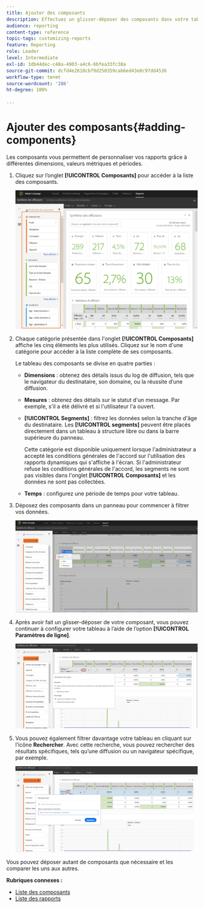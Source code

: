 ```yaml
---
title: Ajouter des composants
description: Effectuez un glisser-déposer des composants dans votre tableau à structure libre afin de commencer à filtrer les données et créer votre rapport.
audience: reporting
content-type: reference
topic-tags: customizing-reports
feature: Reporting
role: Leader
level: Intermediate
exl-id: 3db44dec-c48a-4903-a4c6-6bfea33fc38a
source-git-commit: dcfd4e2610cbf9d250359cab6ed43e8c97dd4536
workflow-type: tm+mt
source-wordcount: '286'
ht-degree: 100%

---
```


# Ajouter des composants{#adding-components}

Les composants vous permettent de personnaliser vos rapports grâce à différentes dimensions, valeurs métriques et périodes.

1. Cliquez sur l’onglet **[!UICONTROL Composants]** pour accéder à la liste des composants.

   ![](assets/dynamic_report_components.png)

1. Chaque catégorie présentée dans l&#39;onglet **[!UICONTROL Composants]** affiche les cinq éléments les plus utilisés. Cliquez sur le nom d&#39;une catégorie pour accéder à la liste complète de ses composants.

   Le tableau des composants se divise en quatre parties :

   * **Dimensions** : obtenez des détails issus du log de diffusion, tels que le navigateur du destinataire, son domaine, ou la réussite d’une diffusion.
   * **Mesures** : obtenez des détails sur le statut d&#39;un message. Par exemple, s&#39;il a été délivré et si l&#39;utilisateur l&#39;a ouvert.
   * **[!UICONTROL Segments]** : filtrez les données selon la tranche d&#39;âge du destinataire. Les **[!UICONTROL segments]** peuvent être placés directement dans un tableau à structure libre ou dans la barre supérieure du panneau.

     Cette catégorie est disponible uniquement lorsque l&#39;administrateur a accepté les conditions générales de l&#39;accord sur l&#39;utilisation des rapports dynamiques qui s&#39;affiche à l&#39;écran. Si l&#39;administrateur refuse les conditions générales de l&#39;accord, les segments ne sont pas visibles dans l&#39;onglet **[!UICONTROL Composants]** et les données ne sont pas collectées.

   * **Temps** : configurez une période de temps pour votre tableau.

1. Déposez des composants dans un panneau pour commencer à filtrer vos données.

   ![](assets/dynamic_report_components_2.png)

1. Après avoir fait un glisser-déposer de votre composant, vous pouvez continuer à configurer votre tableau à l’aide de l’option **[!UICONTROL Paramètres de ligne]**.

   ![](assets/dynamic_report_components_3.png)

1. Vous pouvez également filtrer davantage votre tableau en cliquant sur l’icône **Rechercher**. Avec cette recherche, vous pouvez rechercher des résultats spécifiques, tels qu’une diffusion ou un navigateur spécifique, par exemple.

   ![](assets/dynamic_report_components_4.png)

Vous pouvez déposer autant de composants que nécessaire et les comparer les uns aux autres.

**Rubriques connexes :**

* [Liste des composants](../../reporting/using/list-of-components.md)
* [Liste des rapports](../../reporting/using/defining-the-report-period.md)

